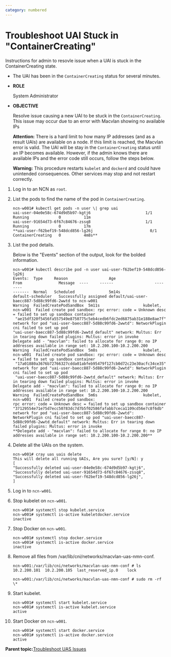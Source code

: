 ```yaml
---
category: numbered
---
```


# Troubleshoot UAI Stuck in "ContainerCreating"

Instructions for admin to resovle issue when a UAI is stuck in the ContainerCreating state.

-   The UAI has been in the `ContainerCreating` status for several minutes.

-   **ROLE**

    System Administrator

-   **OBJECTIVE**

    Resolve issue causing a new UAI to be stuck in the `ContainerCreating`. This issue may occur due to an error with Macvlan showing no available IPs

    **Attention:** There is a hard limit to how many IP addresses \(and as a result UAIs\) are available on a node. If this limit is reached, the Macvlan error is valid. The UAI will be stay in the `ContainerCreating` status until an IP becomes available. However, if the admin knows there are available IPs and the error code still occurs, follow the steps below.

    **Warning:** This procedure restarts `kubelet` and `dockerd` and could have unintended consequences. Other services may stop and not restart correctly.


1.  Log in to an NCN as `root`.

2.  List the pods to find the name of the pod in `ContainerCreating`.

    ```screen
    ncn-w001# kubectl get pods -n user \| grep uai
    uai-user-04e0e58c-674d9d5b97-kgtj6                        1/1     Running             0          11m
    uai-user-91654d73-6f67c84676-zssq8                        1/1     Running             0          17m
    **uai-user-f62bef19-548dcd856-lg26j                         0/1     ContainerCreating   0          4m8s**
    ```

3.  List the pod details.

    Below is the "Events" section of the output, look for the bolded information.

    ```screen
    ncn-w001# kubectl describe pod -n user uai-user-f62bef19-548dcd856-lg26j
    Events:  Type     Reason                  Age                     From                Message  ----     ------                  ----                    ----                
    -------  Normal   Scheduled               5m14s                   default-scheduler   Successfully assigned default/uai-user-baecc887-5d88c99fd6-2wwtd to ncn-w001  
    Warning  FailedCreatePodSandBox  5m11s                   kubelet, ncn-w001  Failed create pod sandbox: rpc error: code = Unknown desc = failed to set up sandbox container
     "ae15df320f5456fa557549e8750775c5eb4cedb6fdc2ed6875ab31e188e8ae7f" network for pod "uai-user-baecc887-5d88c99fd6-2wwtd": NetworkPlugin cni failed to set up pod 
    "uai-user-baecc887-5d88c99fd6-2wwtd_default" network: Multus: Err in tearing down failed plugins: Multus: error in invoke 
    Delegate add - "macvlan": failed to allocate for range 0: no IP addresses available in range set: 10.2.200.100-10.2.200.200  
    Warning  FailedCreatePodSandBox  5m8s                    kubelet, ncn-w001  Failed create pod sandbox: rpc error: code = Unknown desc = failed to set up sandbox container
     "17a01880a3676b72766327cdda01abfeb95479f127cb0d72c23e30acfc34ce35" network for pod "uai-user-baecc887-5d88c99fd6-2wwtd": NetworkPlugin cni failed to set up pod
     "uai-user-baecc887-5d88c99fd6-2wwtd_default" network: Multus: Err in tearing down failed plugins: Multus: error in invoke 
    Delegate add - "macvlan": failed to allocate for range 0: no IP addresses available in range set: 10.2.200.100-10.2.200.200  
    Warning  FailedCreatePodSandBox  5m6s                    kubelet, ncn-w001  Failed create pod sandbox: 
    rpc error: code = Unknown desc = failed to set up sandbox container "37129554e71e75d7ecc50783dc7d7b5f02586fafabb7ceca1109cd56e7c8f6db" network for pod "uai-user-baecc887-5d88c99fd6-2wwtd": 
    NetworkPlugin cni failed to set up pod "uai-user-baecc887-5d88c99fd6-2wwtd_default" network: Multus: Err in tearing down failed plugins: Multus: error in invoke 
    **Delegate add - "macvlan": failed to allocate for range 0: no IP addresses available in range set: 10.2.200.100-10.2.200.200**
    ```

4.  Delete all the UAIs on the system.

    ```screen
    ncn-w001# cray uas uais delete
    This will delete all running UAIs, Are you sure? [y/N]: y
    [
    "Successfully deleted uai-user-04e0e58c-674d9d5b97-kgtj6",
    "Successfully deleted uai-user-91654d73-6f67c84676-zssq8",
    "Successfully deleted uai-user-f62bef19-548dcd856-lg26j",
    ]
    ```

5.  Log in to `ncn-w001`.

6.  Stop kubelet on `ncn-w001`.

    ```screen
    ncn-w001# systemctl stop kubelet.service
    ncn-w001# systemctl is-active kubeletdocker.service
    inactive
    ```

7.  Stop Docker on `ncn-w001`.

    ```screen
    ncn-w001# systemctl stop docker.service
    ncn-w001# systemctl is-active docker.service
    inactive
    ```

8.  Remove all files from /var/lib/cni/networks/macvlan-uas-nmn-conf.

    ```screen
    ncn-w001:/var/lib/cni/networks/macvlan-uas-nmn-conf # ls
    10.2.200.101  10.2.200.105  last_reserved_ip.0    lock
     
    ncn-w001:/var/lib/cni/networks/macvlan-uas-nmn-conf # sudo rm -rf \*
    ```

9.  Start kubelet.

    ```screen
    ncn-w001# systemctl start kubelet.service
    ncn-w001# systemctl is-active kubelet.service
    active 
    ```

10. Start Docker on `ncn-w001`.

    ```screen
    ncn-w001# systemctl start docker.service
    ncn-w001# systemctl is-active docker.service
    active 
    ```


**Parent topic:**[Troubleshoot UAS Issues](Troubleshoot_UAS_Issues.md)

